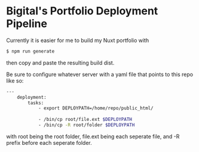 # Bigital's Portfolio Deployment Pipeline
Currently it is easier for me to build my Nuxt portfolio with 

```bash
$ npm run generate
```
then copy and paste the resulting build dist. 

Be sure to configure whatever server with a yaml file that points to this repo like so:

```bash
---
    deployment:
        tasks:
            - export DEPLOYPATH=/home/repo/public_html/
           
            - /bin/cp root/file.ext $DEPLOYPATH
            - /bin/cp -R root/folder $DEPLOYPATH
```
with root being the root folder, file.ext being each seperate file, and -R prefix before each seperate folder.
